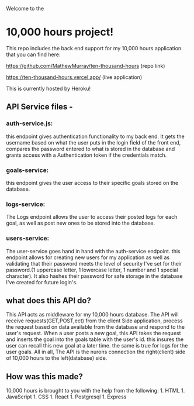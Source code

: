 Welcome to the 
# 10,000 hours project!

This repo includes the back end support for my 10,000 hours application that you can find here:

https://github.com/MathewMurray/ten-thousand-hours (repo link)

https://ten-thousand-hours.vercel.app/ (live application)

This is currently hosted by Heroku!

## API Service files - 
### auth-service.js:
this endpoint gives authentication functionality to my back end. It gets the username based on what the user puts in the login field of the front end, compares the password entered to what is stored in the database and grants access with a Authentication token if the credentials match.

### goals-service:
this endpoint gives the user access to their specific goals stored on the database.

### logs-service:
The Logs endpoint allows the user to access their posted logs for each goal, as well as post new ones to be stored into the database.

### users-service:
The user-service goes hand in hand with the auth-service endpoint. this endpoint allows for creating new users for my application as well as validating that their password meets the level of security I've set for their password.(1 uppercase letter, 1 lowercase letter, 1 number and 1 special character). It also hashes their password for safe storage in the database I've created for future login's. 

## what does this API do?
This API acts as middleware for my 10,000 hours database. The API will receive requests(GET,POST,ect) from the client Side application, process the request based on data available from the database and respond to the user's request. When a user posts a new goal, this API takes the request and inserts the goal into the goals table with the user's id. this insures the user can recall this new goal at a later time. the same is true for logs for the user goals. All in all, The API is the nurons connection the right(client) side of 10,000 hours to the left(database) side. 

## How was this made?
10,000 hours is brought to you with the help from the following:
    1. HTML
    1. JavaScript
    1. CSS
    1. React
    1. Postgresql
    1. Express